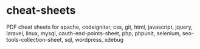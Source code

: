 # cheat-sheets
PDF cheat sheets for apache, codeigniter, css, git, html, javascript, jquery, laravel, linux, mysql, oauth-end-points-sheet, php, phpunit, selenium, seo-tools-collection-sheet, sql, wordpress, xdebug
